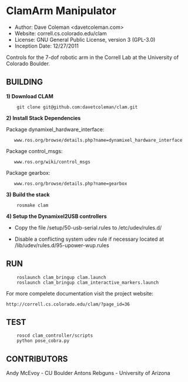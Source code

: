 ClamArm Manipulator
==========
* Author: Dave Coleman <davetcoleman.com>
* Website: correll.cs.colorado.edu/clam
* License: GNU General Public License, version 3 (GPL-3.0)
* Inception Date: 12/27/2011

Controls for the 7-dof robotic arm in the Correll Lab at the University of Colorado Boulder. 


BUILDING
---------

**1) Download CLAM**

		git clone git@github.com:davetcoleman/clam.git

**2) Install Stack Dependencies**

   Package dynamixel_hardware_interface:

   	   www.ros.org/browse/details.php?name=dynamixel_hardware_interface

   Package control_msgs: 

   	   www.ros.org/wiki/control_msgs

   Package gearbox:

   	   www.ros.org/browse/details.php?name=gearbox

**3) Build the stack**

		rosmake clam

**4) Setup the Dynamixel2USB controllers**

   - Copy the file /setup/50-usb-serial.rules to /etc/udev/rules.d/

   - Disable a conflicting system udev rule if necessary located at /lib/udev/rules.d/95-upower-wup.rules


RUN
---------
		roslaunch clam_bringup clam.launch
		roslaunch clam_bringup clam_interactive_markers.launch

For more compelete documentation visit the project website:
    
	http://correll.cs.colorado.edu/clam/?page_id=36

TEST
---------
		roscd clam_controller/scripts
		python pose_cobra.py

CONTRIBUTORS
---------
Andy McEvoy - CU Boulder
Antons Rebguns - University of Arizona